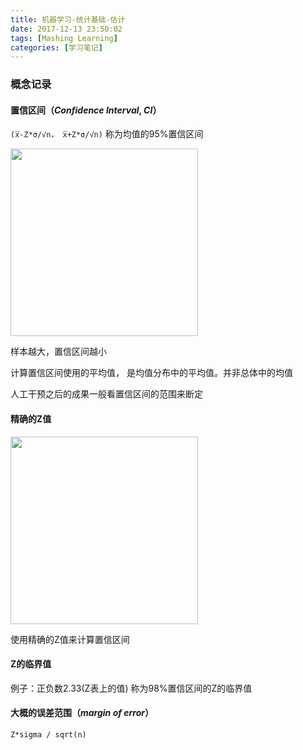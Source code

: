 ```yaml
---
title: 机器学习-统计基础-估计
date: 2017-12-13 23:50:02
tags: [Mashing Learning]
categories: [学习笔记]
---
```

### 概念记录

#### 置信区间（*Confidence Interval*, *CI*）
`(x̅-Z*σ/√n， x̅+Z*σ/√n)` 称为均值的95%置信区间

<img src="http://ojam5z7vg.bkt.clouddn.com/article/img/3D189E95F4D8801F10FFF3B4543A709B.jpg" width="300px">

样本越大，置信区间越小
<!--more-->
计算置信区间使用的平均值， 是均值分布中的平均值。并非总体中的均值

人工干预之后的成果一般看置信区间的范围来断定

#### 精确的Z值

<img src="http://ojam5z7vg.bkt.clouddn.com/article/img/E61CBB6AA1D897FDCF93A3C9B6588316.jpg" width="300px">

使用精确的Z值来计算置信区间 

#### Z的临界值

例子：正负数2.33(Z表上的值) 称为98%置信区间的Z的临界值

#### 大概的误差范围（_margin of error_）
`Z*sigma / sqrt(n) `





